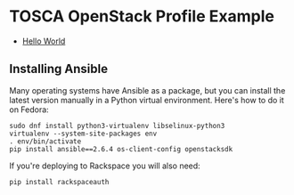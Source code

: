 TOSCA OpenStack Profile Example
===============================

* [Hello World](hello-world.yaml)

Installing Ansible
------------------

Many operating systems have Ansible as a package, but you can install the latest version manually
in a Python virtual environment. Here's how to do it on Fedora:

    sudo dnf install python3-virtualenv libselinux-python3
    virtualenv --system-site-packages env
    . env/bin/activate
    pip install ansible==2.6.4 os-client-config openstacksdk

If you're deploying to Rackspace you will also need:

    pip install rackspaceauth

